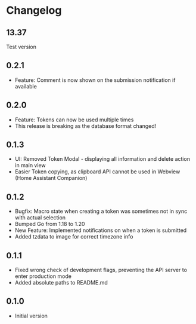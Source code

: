 # Changelog

## 13.37

Test version
## 0.2.1

- Feature: Comment is now shown on the submission notification if available

## 0.2.0

- Feature: Tokens can now be used multiple times
- This release is breaking as the database format changed!

## 0.1.3

- UI: Removed Token Modal - displaying all information and delete action in main view
- Easier Token copying, as clipboard API cannot be used in Webview (Home Assistant Companion) 

## 0.1.2

- Bugfix: Macro state when creating a token was sometimes not in sync with actual selection
- Bumped Go from 1.18 to 1.20
- New Feature: Implemented notifications on when a token is submitted 
- Added tzdata to image for correct timezone info

## 0.1.1

- Fixed wrong check of development flags, preventing the API server to enter production mode
- Added absolute paths to README.md

## 0.1.0

- Initial version
